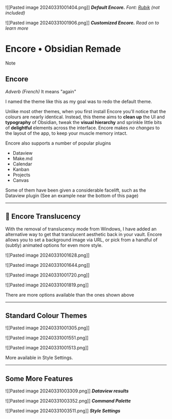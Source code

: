 ![[Pasted image 20240331001404.png]]
***Default Encore.** Font: [Rubik](https://fonts.google.com/specimen/Rubik) (not included)*

![[Pasted image 20240331001906.png]]
***Customized Encore.** Read on to learn more*

# Encore • Obsidian Remade

> [!NOTE]
> ## **Encore**
> *Adverb (French)*
> It means "again"
> 
> I named the theme like this as my goal was to redo the default theme.

Unlike most other themes, when you first install Encore you'll notice that the colours are nearly identical. Instead, this theme aims to **clean up** the UI and **typography** of Obsidian, tweak the **visual hierarchy** and sprinkle little bits of **delightful** elements across the interface. Encore makes *no changes* to the layout of the app, to keep your muscle memory intact.

Encore also supports a number of popular plugins

- Dataview
- Make.md
- Calendar
- Kanban
- Projects
- Canvas

Some of them have been given a considerable facelift, such as the Dataview plugin (See an example near the bottom of this page)

---

## 👑 Encore Translucency

With the removal of translucency mode from Windows, I have added an alternative way to get that translucent aesthetic back in your vault. Encore allows you to set a background image via URL, or pick from a handful of (subtly) animated options for even more style.

![[Pasted image 20240331001628.png]]

![[Pasted image 20240331001644.png]]

![[Pasted image 20240331001720.png]]

![[Pasted image 20240331001819.png]]

There are more options available than the ones shown above

---

## Standard Colour Themes

![[Pasted image 20240331001305.png]]

![[Pasted image 20240331001551.png]]

![[Pasted image 20240331001513.png]]

More available in Style Settings.

---

## Some More Features

![[Pasted image 20240331003309.png]]
***Dataview results***

![[Pasted image 20240331003352.png]]
***Command Palette***

![[Pasted image 20240331003511.png]]
***Style Settings***

